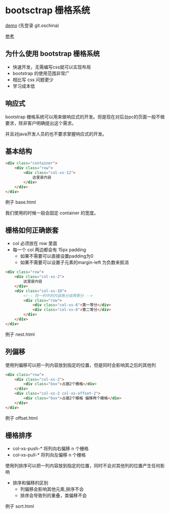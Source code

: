 # bootsctrap 栅格系统

[demo](https://git.oschina.net/szycode/front-train-demo/tree/master/bootstrap-grid?dir=1&filepath=bootstrap-grid&oid=095eea41725031be9c0f29ab7f184675ade8a78a&sha=a6b15154b38c76d989b9c36e85e238a904263acd) (先登录 git.oschina)

[参考](http://v3.bootcss.com/css/#grid)

## 为什么使用 bootstrap 栅格系统

- 快速开发，无需编写css就可以实现布局
- bootstrap 的使用范围非常广
- 相比写 css 问题更少
- 学习成本低

## 响应式

bootstrap 栅格系统可以用来做响应式的开发。但是现在对后台pc的页面一般不做要求，除非客户明确提出这个需求。

并且对java开发人员的也不要求掌握响应式的开发。

## 基本结构

```html
<div class="container">
    <div class="row">
        <div class="col-xs-12">
            这里是内容
        </div>
    </div>
</div>
```

例子 base.html

我们使用的时候一般会固定 container 的宽度。

## 栅格如何正确嵌套

- col 必须放在 row 里面
- 每一个 col 两边都会有 15px padding
    - 如果不需要可以直接设置padding为0
    - 如果不需要可以设置子元素的margin-left 为负数来抵消

```html
<div class="row">
    <div class="col-xs-2">
        这里是内容
    </div>
    <div class="col-xs-10">
        <!-- 将一列中的内容再分成两等分 -->
        <div class="row">
            <div class="col-xs-6">第一等分</div>
            <div class="col-xs-6">第二等分</div>
        </div>
    </div>
</div>
```

例子 nest.html

## 列偏移

使用列偏移可以把一列内容放到指定的位置，但是同时会影响其之后的其他列

```html
<div class="row">
    <div class="col-xs-2">
        <div class="box">占据2个栅格</div>
    </div>
    <div class="col-xs-2 col-xs-offset-2">
        <div class="box">占据2个栅格 偏移两个栅格</div>
    </div>
</div>
```

例子 offset.html

## 栅格排序

- col-xs-push-* 将列向右偏移 n 个栅格
- col-xs-pull-* 将列向左偏移 n 个栅格

使用列排序可以把一列内容放到指定的位置，同时不会对其他列的位置产生任何影响

- 排序和偏移的区别
    - 列偏移会影响其他元素,排序不会
    - 排序会导致列的重叠，类偏移不会

例子 sort.html
